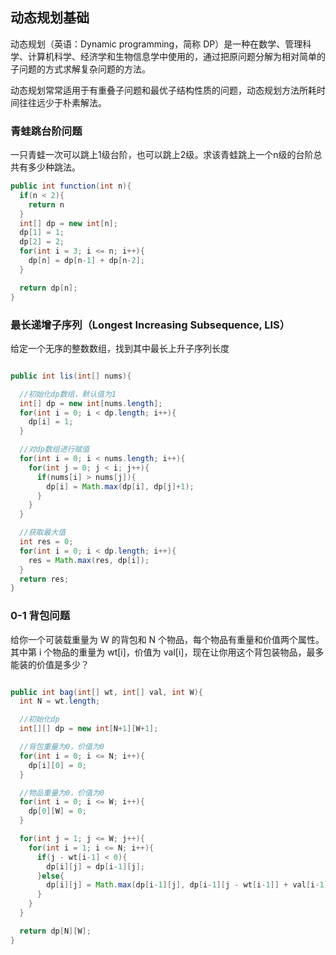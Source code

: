 ## 动态规划基础

动态规划（英语：Dynamic programming，简称 DP）是一种在数学、管理科学、计算机科学、经济学和生物信息学中使用的，通过把原问题分解为相对简单的子问题的方式求解复杂问题的方法。

动态规划常常适用于有重叠子问题和最优子结构性质的问题，动态规划方法所耗时间往往远少于朴素解法。


 <!-- 5 10 32 62 64 72 120 121 122 188 309 714 -->

### 青蛙跳台阶问题

一只青蛙一次可以跳上1级台阶，也可以跳上2级。求该青蛙跳上一个n级的台阶总共有多少种跳法。

```java
public int function(int n){
  if(n < 2){
    return n
  }
  int[] dp = new int[n];
  dp[1] = 1;
  dp[2] = 2;
  for(int i = 3; i <= n; i++){
    dp[n] = dp[n-1] + dp[n-2];
  }

  return dp[n];
}
```

### 最长递增子序列（Longest Increasing Subsequence, LIS）

给定一个无序的整数数组，找到其中最长上升子序列长度


```java

public int lis(int[] nums){

  //初始化dp数组，默认值为1
  int[] dp = new int[nums.length];
  for(int i = 0; i < dp.length; i++){
    dp[i] = 1;
  }

  //对dp数组进行赋值
  for(int i = 0; i < nums.length; i++){
    for(int j = 0; j < i; j++){
      if(nums[i] > nums[j]){
        dp[i] = Math.max(dp[i], dp[j]+1);
      }
    }
  }

  //获取最大值
  int res = 0;
  for(int i = 0; i < dp.length; i++){
    res = Math.max(res, dp[i]);
  }
  return res;
}

```


### 0-1 背包问题

给你一个可装载重量为 W 的背包和 N 个物品，每个物品有重量和价值两个属性。其中第 i 个物品的重量为 wt[i]，价值为 val[i]，现在让你用这个背包装物品，最多能装的价值是多少？

```java

public int bag(int[] wt, int[] val, int W){
  int N = wt.length;

  //初始化dp
  int[][] dp = new int[N+1][W+1];

  //背包重量为0，价值为0
  for(int i = 0; i <= N; i++){
    dp[i][0] = 0;
  }

  //物品重量为0，价值为0
  for(int i = 0; i <= W; i++){
    dp[0][W] = 0;
  }

  for(int j = 1; j <= W; j++){
    for(int i = 1; i <= N; i++){
      if(j - wt[i-1] < 0){
        dp[i][j] = dp[i-1][j];
      }else{
        dp[i][j] = Math.max(dp[i-1][j], dp[i-1][j - wt[i-1]] + val[i-1]);
      }
    }
  }

  return dp[N][W];
}

```
